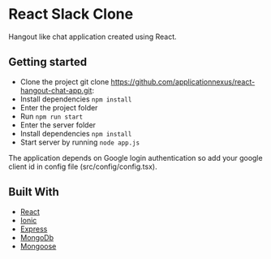 # React Slack Clone

Hangout like chat application created using React.

## Getting started

-   Clone the project git clone https://github.com/applicationnexus/react-hangout-chat-app.git:
-   Install dependencies `npm install`
-   Enter the project folder
-   Run `npm run start`
-   Enter the server folder
-   Install dependencies `npm install`
-   Start server by running `node app.js`

The application depends on Google login authentication so add your google client id in config file (src/config/config.tsx).

## Built With

-   [React](https://reactjs.org)
-   [Ionic](https://ionicframework.com/docs)
-   [Express](https://expressjs.com/)
-   [MongoDb](https://www.mongodb.com/)
-   [Mongoose](https://mongoosejs.com/docs/)

